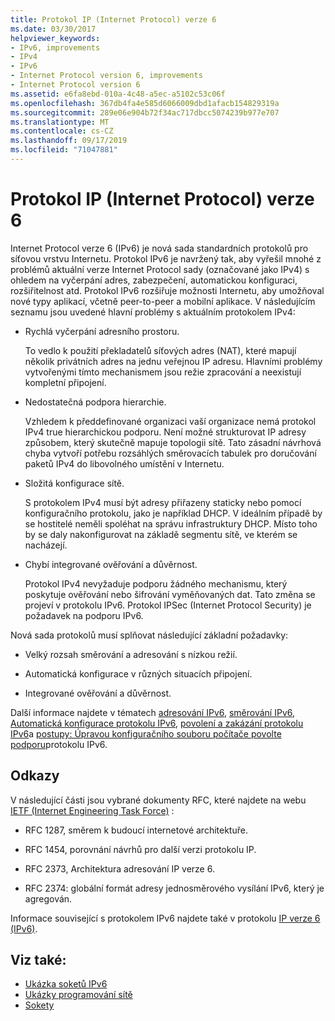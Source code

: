 ```yaml
---
title: Protokol IP (Internet Protocol) verze 6
ms.date: 03/30/2017
helpviewer_keywords:
- IPv6, improvements
- IPv4
- IPv6
- Internet Protocol version 6, improvements
- Internet Protocol version 6
ms.assetid: e6fa8ebd-010a-4c48-a5ec-a5102c53c06f
ms.openlocfilehash: 367db4fa4e585d6066009dbd1afacb154829319a
ms.sourcegitcommit: 289e06e904b72f34ac717dbcc5074239b977e707
ms.translationtype: MT
ms.contentlocale: cs-CZ
ms.lasthandoff: 09/17/2019
ms.locfileid: "71047881"
---
```

# <a name="internet-protocol-version-6"></a>Protokol IP (Internet Protocol) verze 6
Internet Protocol verze 6 (IPv6) je nová sada standardních protokolů pro síťovou vrstvu Internetu. Protokol IPv6 je navržený tak, aby vyřešil mnohé z problémů aktuální verze Internet Protocol sady (označované jako IPv4) s ohledem na vyčerpání adres, zabezpečení, automatickou konfiguraci, rozšiřitelnost atd. Protokol IPv6 rozšiřuje možnosti Internetu, aby umožňoval nové typy aplikací, včetně peer-to-peer a mobilní aplikace. V následujícím seznamu jsou uvedené hlavní problémy s aktuálním protokolem IPv4:  
  
- Rychlá vyčerpání adresního prostoru.  
  
     To vedlo k použití překladatelů síťových adres (NAT), které mapují několik privátních adres na jednu veřejnou IP adresu. Hlavními problémy vytvořenými tímto mechanismem jsou režie zpracování a neexistují kompletní připojení.  
  
- Nedostatečná podpora hierarchie.  
  
     Vzhledem k předdefinované organizaci vaší organizace nemá protokol IPv4 true hierarchickou podporu. Není možné strukturovat IP adresy způsobem, který skutečně mapuje topologii sítě. Tato zásadní návrhová chyba vytvoří potřebu rozsáhlých směrovacích tabulek pro doručování paketů IPv4 do libovolného umístění v Internetu.  
  
- Složitá konfigurace sítě.  
  
     S protokolem IPv4 musí být adresy přiřazeny staticky nebo pomocí konfiguračního protokolu, jako je například DHCP. V ideálním případě by se hostitelé neměli spoléhat na správu infrastruktury DHCP. Místo toho by se daly nakonfigurovat na základě segmentu sítě, ve kterém se nacházejí.  
  
- Chybí integrované ověřování a důvěrnost.  
  
     Protokol IPv4 nevyžaduje podporu žádného mechanismu, který poskytuje ověřování nebo šifrování vyměňovaných dat. Tato změna se projeví v protokolu IPv6. Protokol IPSec (Internet Protocol Security) je požadavek na podporu IPv6.  
  
 Nová sada protokolů musí splňovat následující základní požadavky:  
  
- Velký rozsah směrování a adresování s nízkou režií.  
  
- Automatická konfigurace v různých situacích připojení.  
  
- Integrované ověřování a důvěrnost.  
  
 Další informace najdete v tématech [adresování IPv6](ipv6-addressing.md), [směrování IPv6](ipv6-routing.md), [Automatická konfigurace protokolu IPv6](ipv6-auto-configuration.md), [povolení a zakázání protokolu IPv6](enabling-and-disabling-ipv6.md)a [postupy: Úpravou konfiguračního souboru počítače povolte podporu](how-to-modify-the-computer-configuration-file-to-enable-ipv6-support.md)protokolu IPv6.  
  
## <a name="references"></a>Odkazy  
 V následující části jsou vybrané dokumenty RFC, které najdete na webu [IETF (Internet Engineering Task Force)](https://www.ietf.org/) :  
  
- RFC 1287, směrem k budoucí internetové architektuře.  
  
- RFC 1454, porovnání návrhů pro další verzi protokolu IP.  
  
- RFC 2373, Architektura adresování IP verze 6.  
  
- RFC 2374: globální formát adresy jednosměrového vysílání IPv6, který je agregován.  
  
 Informace související s protokolem IPv6 najdete také v protokolu [IP verze 6 (IPv6)](https://docs.microsoft.com/previous-versions/windows/it-pro/windows-server-2008-R2-and-2008/dd379498%28v=ws.10%29).  
  
## <a name="see-also"></a>Viz také:

- [Ukázka soketů IPv6](https://docs.microsoft.com/previous-versions/dotnet/netframework-3.0/ms180981%28v=vs.85%29)
- [Ukázky programování sítě](network-programming-samples.md)
- [Sokety](sockets.md)
